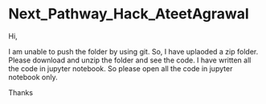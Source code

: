 # Next_Pathway_Hack_AteetAgrawal

Hi,

I am unable to push the folder by using git. So, I have uplaoded a zip folder. 
Please download and unzip the folder and see the code. I have written all the 
code in jupyter notebook. So please open all the code in jupyter notebook only.

Thanks
